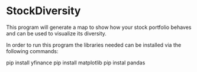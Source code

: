 # StockDiversity
This program will generate a map to show how your stock portfolio behaves and can be used to visualize its diversity.

In order to run this program the libraries needed can be installed via the following commands:

pip install yfinance
pip install matplotlib
pip instal pandas

